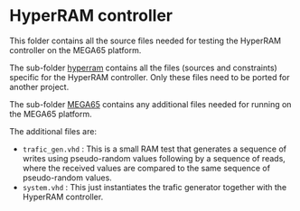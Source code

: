 # HyperRAM controller

This folder contains all the source files needed for testing the HyperRAM
controller on the MEGA65 platform.

The sub-folder [hyperram](hyperram) contains all the files (sources and
constraints) specific for the HyperRAM controller. Only these files need to be
ported for another project.

The sub-folder [MEGA65](MEGA65) contains any additional files needed for
running on the MEGA65 platform.

The additional files are:
* `trafic_gen.vhd` : This is a small RAM test that generates a sequence of
  writes using pseudo-random values following by a sequence of reads, where the
  received values are compared to the same sequence of pseudo-random values.
* `system.vhd` : This just instantiates the trafic generator together with the
  HyperRAM controller.


